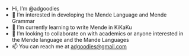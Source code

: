 - Hi, I’m @adgoodies
- 👀 I’m interested in developing the Mende Language and Mende Grammar
- 🌱 I’m currently learning to write Mende in KiKaKu
- 💞️ I’m looking to collaborate on with academics or anyone interested in the Mende language and the Mande Languages
- 📫 You can reach me at adgoodies@gmail.com
<!---
adgoodies/adgoodies is a ✨ special ✨ repository because its `README.md` (this file) appears on your GitHub profile.
You can click the Preview link to take a look at your changes.
--->
